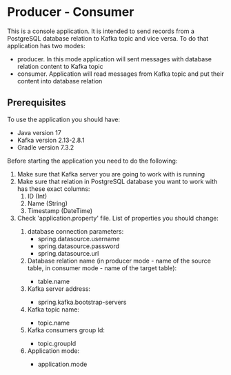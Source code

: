 # Producer - Consumer

<p> This is a console application. It is intended to send 
records from a PostgreSQL database relation to Kafka topic and 
vice versa. To do that application has two modes: </p>

<ul>
  <li>producer. In this mode application will sent messages 
with database relation content to Kafka topic</li>
  <li>consumer. Application will read messages from Kafka
topic and put their content into database relation</li>
</ul>

## Prerequisites

To use the application you should have:
<ul>
  <li>Java version 17</li>
  <li>Kafka version 2.13-2.8.1</li>
  <li>Gradle version 7.3.2</li>
</ul>

<p>Before starting the application you need to do the following: </p>
<ol>
  <li>Make sure that Kafka server you are going to work with 
is running</li>
  <li>Make sure that relation in PostgreSQL database you want 
to work with has these exact columns: 
    <ol>
      <li>ID (Int)</li>
      <li>Name (String)</li>
      <li>Timestamp (DateTime)</li>
    </ol></li>
  <li>Check 'application.property' file. List of properties 
you should change:</li>
    <ol>
      <li>database connection parameters:
    <ul>
      <li>spring.datasource.username</li>
      <li>spring.datasource.password</li>
      <li>spring.datasource.url</li>
    </ul>
      </li>
      <li>Database relation name (in producer mode - name of the source table, 
in consumer mode - name of the target table):</li>
    <ul>
      <li>table.name</li>
    </ul>
      <li>Kafka server address: </li>
    <ul>
      <li>spring.kafka.bootstrap-servers</li>
    </ul>
      <li>Kafka topic name:</li>
    <ul>
      <li>topic.name</li>
    </ul>
      <li>Kafka consumers group Id:</li>
    <ul>
      <li>topic.groupId</li>
    </ul>
      <li>Application mode:</li>
    <ul>
      <li>application.mode</li>
    </ul>
    </ol>
</ol>